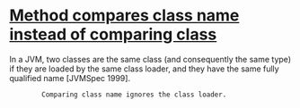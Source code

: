 # [Method compares class name instead of comparing class](http://fb-contrib.sourceforge.net/bugdescriptions.html#CCNE_COMPARE_CLASS_EQUALS_NAME)

In a JVM, two classes are the same class (and consequently the same type) if
			they are loaded by the same class loader, and they have the same fully
			qualified name [JVMSpec 1999].

			Comparing class name ignores the class loader.